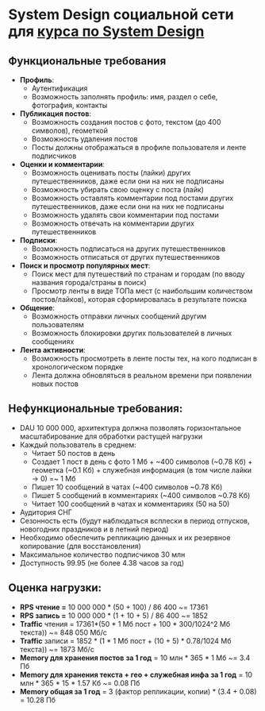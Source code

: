 # System Design социальной сети для [курса по System Design](https://balun.courses/courses/system_design)

## Функциональные требования

- **Профиль**:
    - Аутентификация
    - Возможность заполнять профиль: имя, раздел о себе, фотография, контакты
- **Публикация постов**:
    - Возможность создания постов с фото, текстом (до 400 символов), геометкой
    - Возможность удаления постов
    - Посты должны отображаться в профиле пользователя и ленте подписчиков
- **Оценки и комментарии**:
    - Возможность оценивать посты (лайки) других путешественников, даже если они на них не подписаны
    - Возможность убирать свою оценку с поста (лайк)
    - Возможность оставлять комментарии под постами других путешественников, даже если они на них не подписаны
    - Возможность удалять свои комментарии под постами
    - Возможность отвечать на комментарии других путешественников
- **Подписки**:
    - Возможность подписаться на других путешественников
    - Возможность отписаться от других путешественников
- **Поиск и просмотр популярных мест**:
    - Поиск мест для путешествий по странам и городам (по вводу названия города/страны в поиск)
    - Просмотр ленты в виде ТОПа мест (с наибольшим количеством постов/лайков), которая сформировалась в результате поиска
- **Общение**:
    - Возможность отправки личных сообщений другим пользователям
    - Возможность блокировки других пользователей в личных сообщениях
- **Лента активности**:
    - Возможность просмотреть в ленте посты тех, на кого подписан в хронологическом порядке
    - Лента должна обновляться в реальном времени при появлении новых постов


## **Нефункциональные требования:**

- DAU 10 000 000, архитектура должна позволять горизонтальное масштабирование для обработки растущей нагрузки
- Каждый пользователь в среднем:
    - Читает 50 постов в день
    - Создает 1 пост в день с фото 1 Мб + ~400 символов (~0.78 Кб) + геометка (~0.1 Кб) + служебная информация (в том числе лайки → 0) =~ 1 Мб
    - Пишет 10 сообщений в чатах (~400 символов ~0.78 Кб)
    - Пишет 5 сообщений в комментариях (~400 символов ~0.78 Кб)
    - Читает 100 сообщений в чатах и комментариях  (50 на 50)
- Аудитория СНГ
- Сезонность есть (будут наблюдаться всплески в период отпусков, новогодних праздников и в летний период)
- Необходимо обеспечить репликацию данных и их резервное копирование (для восстановления)
- Максимальное количество подписчиков 30 млн
- Доступность 99.95 (не более 4.38 часов за год)


## **Оценка нагрузки:**

- **RPS чтение =** 10 000 000 * (50 + 100) / 86 400 ~= 17361
- **RPS запись =**  10 000 000 * (1 + 10 + 5) / 86 400 ~= 1852
- **Traffic** чтения = 17361*(50 * 1 Мб пост + 100 * 300/1024^2 Мб текста)) ~= 848 050 Мб/с
- **Traffic** записи = 1852 * (1 * 1 Мб пост + (10 + 5) * 0.78/1024 Мб текста)) ~= 1873 Мб/с
- **Memory для хранения постов** **за 1 год** = 10 млн * 365 * 1 Мб ~= 3.4 Пб
- **Memory для хранения текста + гео + служебная инфа** **за 1 год** = 10 млн * 365 * 15 * 1.57 Кб ~= 0.08 Пб
- **Memory общая за 1 год** = 3 (фактор репликации, копии) * (3.4 + 0.08) = 10.28 Пб